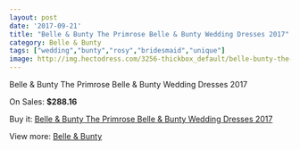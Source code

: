 ```yaml
---
layout: post
date: '2017-09-21'
title: "Belle & Bunty The Primrose Belle & Bunty Wedding Dresses 2017"
category: Belle & Bunty
tags: ["wedding","bunty","rosy","bridesmaid","unique"]
image: http://img.hectodress.com/3256-thickbox_default/belle-bunty-the-primrose-belle-bunty-wedding-dresses-2013.jpg
---
```

Belle & Bunty The Primrose Belle & Bunty Wedding Dresses 2017

On Sales: **$288.16**
<a href="https://www.hectodress.com/belle-bunty/1729-belle-bunty-the-primrose-belle-bunty-wedding-dresses-2013.html"><amp-img layout="responsive" width="600" height="600" src="//img.hectodress.com/3256-thickbox_default/belle-bunty-the-primrose-belle-bunty-wedding-dresses-2013.jpg" alt="Belle & Bunty The Primrose Belle & Bunty Wedding Dresses 2017 0" /></a>
<a href="https://www.hectodress.com/belle-bunty/1729-belle-bunty-the-primrose-belle-bunty-wedding-dresses-2013.html"><amp-img layout="responsive" width="600" height="600" src="//img.hectodress.com/3257-thickbox_default/belle-bunty-the-primrose-belle-bunty-wedding-dresses-2013.jpg" alt="Belle & Bunty The Primrose Belle & Bunty Wedding Dresses 2017 1" /></a>

Buy it: [Belle & Bunty The Primrose Belle & Bunty Wedding Dresses 2017](https://www.hectodress.com/belle-bunty/1729-belle-bunty-the-primrose-belle-bunty-wedding-dresses-2013.html "Belle & Bunty The Primrose Belle & Bunty Wedding Dresses 2017")

View more: [Belle & Bunty](https://www.hectodress.com/24-belle-bunty "Belle & Bunty")